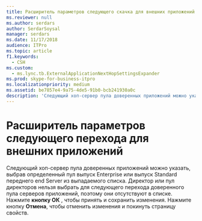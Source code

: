 ```yaml
---
title: Расширитель параметров следующего скачка для внешних приложений
ms.reviewer: null
ms.author: serdars
author: SerdarSoysal
manager: serdars
ms.date: 11/17/2018
audience: ITPro
ms.topic: article
f1.keywords:
  - CSH
ms.custom:
  - ms.lync.tb.ExternalApplicationNextHopSettingsExpander
ms.prod: skype-for-business-itpro
ms.localizationpriority: medium
ms.assetid: be7857e4-9a75-4de5-91b0-bcb241930a0c
description: 'Следующий хоп-сервер пула доверенных приложений можно указать, выбрав определенный пул выпуск Enterprise или выпуск Standard переднего end Server из выпадаемого списка. Директор или пул директоров нельзя выбрать для следующего перехода доверенного пула серверов приложений, поэтому они отсутствуют в списке. Нажмите кнопку ОК, чтобы принять и сохранить изменения. Нажмите кнопку Отмена, чтобы отменить изменения и покинуть страницу свойств.'
---
```


# <a name="external-application-next-hop-settings-expander"></a>Расширитель параметров следующего перехода для внешних приложений
 
Следующий хоп-сервер пула доверенных приложений можно указать, выбрав определенный пул выпуск Enterprise или выпуск Standard переднего end Server из выпадаемого списка. Директор или пул директоров нельзя выбрать для следующего перехода доверенного пула серверов приложений, поэтому они отсутствуют в списке. Нажмите **кнопку ОК** , чтобы принять и сохранить изменения. Нажмите кнопку **Отмена**, чтобы отменить изменения и покинуть страницу свойств.
  


